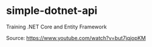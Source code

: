 # simple-dotnet-api
Training .NET Core and Entity Framework

Source: https://www.youtube.com/watch?v=but7jqjopKM